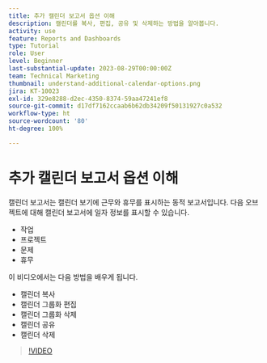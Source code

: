 ```yaml
---
title: 추가 캘린더 보고서 옵션 이해
description: 캘린더를 복사, 편집, 공유 및 삭제하는 방법을 알아봅니다.
activity: use
feature: Reports and Dashboards
type: Tutorial
role: User
level: Beginner
last-substantial-update: 2023-08-29T00:00:00Z
team: Technical Marketing
thumbnail: understand-additional-calendar-options.png
jira: KT-10023
exl-id: 329e8288-d2ec-4350-8374-59aa47241ef8
source-git-commit: d17df7162ccaab6b62db34209f50131927c0a532
workflow-type: ht
source-wordcount: '80'
ht-degree: 100%

---
```


# 추가 캘린더 보고서 옵션 이해

캘린더 보고서는 캘린더 보기에 근무와 휴무를 표시하는 동적 보고서입니다. 다음 오브젝트에 대해 캘린더 보고서에 일자 정보를 표시할 수 있습니다.

* 작업
* 프로젝트
* 문제
* 휴무

이 비디오에서는 다음 방법을 배우게 됩니다.

* 캘린더 복사
* 캘린더 그룹화 편집
* 캘린더 그룹화 삭제
* 캘린더 공유
* 캘린더 삭제

>[!VIDEO](https://video.tv.adobe.com/v/3445063/?quality=12&learn=on&enablevpops&captions=kor)
